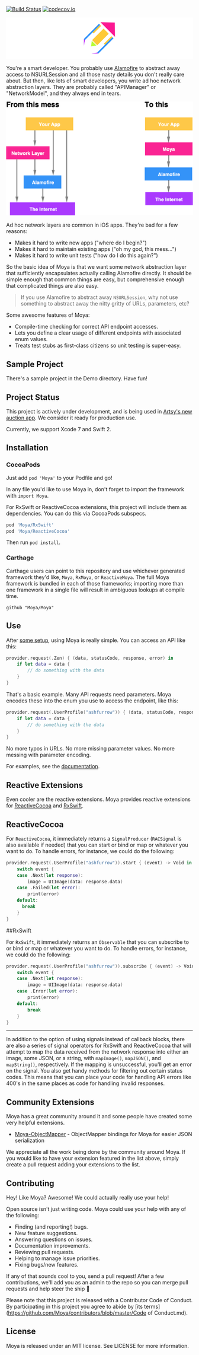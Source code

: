 [![Build Status](https://travis-ci.org/Moya/Moya.svg?branch=master)](https://travis-ci.org/Moya/Moya) [![codecov.io](https://codecov.io/github/Moya/Moya/coverage.svg?branch=master)](https://codecov.io/github/Moya/Moya?branch=master)

![Moya Logo](web/moya_logo_github.png)

You're a smart developer. You probably use [Alamofire](https://github.com/Alamofire/Alamofire) to abstract away access to
NSURLSession and all those nasty details you don't really care about. But then,
like lots of smart developers, you write ad hoc network abstraction layers. They
are probably called "APIManager" or "NetworkModel", and they always end in tears.

![Moya Overview](web/diagram.png)

Ad hoc network layers are common in iOS apps. They're bad for a few reasons:

- Makes it hard to write new apps ("where do I begin?")
- Makes it hard to maintain existing apps ("oh my god, this mess...")
- Makes it hard to write unit tests ("how do I do this again?")

So the basic idea of Moya is that we want some network abstraction layer that
sufficiently encapsulates actually calling Alamofire directly. It should be simple
enough that common things are easy, but comprehensive enough that complicated things
are also easy.

> If you use Alamofire to abstract away `NSURLSession`, why not use something
to abstract away the nitty gritty of URLs, parameters, etc?

Some awesome features of Moya:

- Compile-time checking for correct API endpoint accesses.
- Lets you define a clear usage of different endpoints with associated enum values.
- Treats test stubs as first-class citizens so unit testing is super-easy.

Sample Project
--------------

There's a sample project in the Demo directory. Have fun!

Project Status
--------------

This project is actively under development, and is being used in [Artsy's
new auction app](https://github.com/Artsy/eidolon). We consider it
ready for production use.

Currently, we support Xcode 7 and Swift 2.

Installation
------------

### CocoaPods
Just add `pod 'Moya'` to your Podfile and go!

In any file you'd like to use Moya in, don't forget to
import the framework with `import Moya`.

For RxSwift or ReactiveCocoa extensions, this project will include
them as dependencies. You can do this via CocoaPods subspecs.

```rb
pod 'Moya/RxSwift'
pod 'Moya/ReactiveCocoa'
```

Then run `pod install`.

### Carthage
Carthage users can point to this repository and use whichever
generated framework they'd like, `Moya`, `RxMoya`, or `ReactiveMoya`.
The full Moya framework is bundled in each of those frameworks;
importing more than one framework in a single file will result in
ambiguous lookups at compile time.

```
github "Moya/Moya"
```

Use
---

After [some setup](docs/Examples.md), using Moya is really simple. You can access an API like this:

```swift
provider.request(.Zen) { (data, statusCode, response, error) in
    if let data = data {
        // do something with the data
    }
}
```

That's a basic example. Many API requests need parameters. Moya encodes these
into the enum you use to access the endpoint, like this:

```swift
provider.request(.UserProfile("ashfurrow")) { (data, statusCode, response, error) in
    if let data = data {
        // do something with the data
    }
}
```

No more typos in URLs. No more missing parameter values. No more messing with
parameter encoding.

For examples, see the [documentation](docs/).

Reactive Extensions
-------------------

Even cooler are the reactive extensions. Moya provides reactive extensions for
[ReactiveCocoa](docs/ReactiveCocoa.md) and [RxSwift](docs/RxSwift.md).

## ReactiveCocoa

For `ReactiveCocoa`, it immediately returns a `SignalProducer` (`RACSignal`
is also available if needed) that you can start or bind or map or whatever
you want to do. To handle errors, for instance, we could do the following:

```swift
provider.request(.UserProfile("ashfurrow")).start { (event) -> Void in
    switch event {
    case .Next(let response):
        image = UIImage(data: response.data)
    case .Failed(let error):
        print(error)
    default:
      break
    }
}
```

##RxSwift

For `RxSwift`, it immediately returns an `Observable` that you can subscribe to
or bind or map or whatever you want to do. To handle errors, for instance,
we could do the following:

```swift
provider.request(.UserProfile("ashfurrow")).subscribe { (event) -> Void in
    switch event {
    case .Next(let response):
        image = UIImage(data: response.data)
    case .Error(let error):
        print(error)
    default:
        break
    }
}
```

---

In addition to the option of using signals instead of callback blocks, there are
also a series of signal operators for RxSwift and ReactiveCocoa that will attempt
to map the data received from the network response into either an image, some JSON,
or a string, with `mapImage()`, `mapJSON()`, and `mapString()`, respectively. If the mapping is unsuccessful, you'll get an error on the signal. You also get handy methods
for filtering out certain status codes. This means that you can place your code for
handling API errors like 400's in the same places as code for handling invalid
responses.

Community Extensions
--------------------

Moya has a great community around it and some people have created some very helpful extensions.

- [Moya-ObjectMapper](https://github.com/ivanbruel/Moya-ObjectMapper) - ObjectMapper bindings for Moya for easier JSON serialization

We appreciate all the work being done by the community around Moya. If you would like to have your extension featured in the list above, simply create a pull request adding your extensions to the list.

Contributing
------------

Hey! Like Moya? Awesome! We could actually really use your help!

Open source isn't just writing code. Moya could use your help with any of the
following:

- Finding (and reporting!) bugs.
- New feature suggestions.
- Answering questions on issues.
- Documentation improvements.
- Reviewing pull requests.
- Helping to manage issue priorities.
- Fixing bugs/new features.

If any of that sounds cool to you, send a pull request! After a few
contributions, we'll add you as an admin to the repo so you can merge pull
requests and help steer the ship :ship:

Please note that this project is released with a Contributor Code of Conduct. By participating in this project you agree to abide by [its terms](https://github.com/Moya/contributors/blob/master/Code of Conduct.md).

License
-------

Moya is released under an MIT license. See LICENSE for more information.
